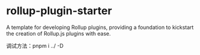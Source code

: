 # rollup-plugin-starter

A template for developing Rollup plugins, providing a foundation to kickstart the creation of Rollup.js plugins with ease.

调试方法：pnpm i ../ -D
